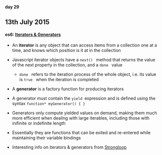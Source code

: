 #### day 29
## 13th July 2015

#### es6: [Iterators & Generators](https://developer.mozilla.org/en-US/docs/Web/JavaScript/Guide/Iterators_and_Generators)
* An **iterator** is any object that can access items from a collection one at a time, and knows which position is it at in the collection
* Javascript iterator objects have a `next() ` method that returns the value of the next property in the collection, and a `done ` value
  * `done ` refers to the iteration process of the whole object, i.e. its value is `true ` when the iteration is completed

* A **generator** is a factory function for producing iterators
* A generator must contain the `yield `expression and is defined using the syntax `function* myGenerator() { } `
* Generators only compute yielded values on demand, making them much more efficient when dealing with large iterables, including those with inifinite or indefinite length
* Essentially they are functions that can be exited and re-entered while maintaining their variable bindings

* Interesting info on iterators & generators from [Strongloop](https://strongloop.com/strongblog/introduction-to-es6-iterators/)
